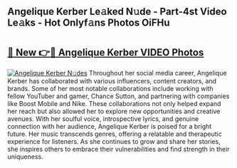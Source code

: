 ## Angelique Kerber Le𝚊ked N𝚞de - Part-4st Video Le𝚊ks - Hot Onlyf𝚊ns Photos OiFHu

# <h2><a href="http://ac11328.deff.icu/?id=Angelique+Kerber">🔗 New 👉🔴 Angelique Kerber VIDEO Photos</a></h2>

[![Angelique Kerber N𝚞des](https://i.imgur.com/rIISA9y.gif)](http://ac11328.deff.icu/?id=Angelique+Kerber)
Throughout her social media career, Angelique Kerber has collaborated with various influencers, content creators, and brands. Some of her most notable collaborations include working with fellow YouTuber and gamer, Chance Sutton, and partnering with companies like Boost Mobile and Nike. These collaborations not only helped expand her reach but also allowed her to explore new opportunities and creative avenues. With her soulful voice, introspective lyrics, and genuine connection with her audience, Angelique Kerber is poised for a bright future. Her music transcends genres, offering a relatable and therapeutic experience for listeners. As she continues to grow and share her stories, she inspires others to embrace their vulnerabilities and find strength in their uniqueness.
